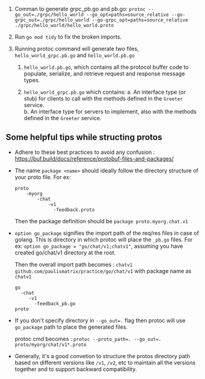 1.  Comman to generate grpc_pb.go and pb.go: `protoc --go_out=./grpc/hello_world --go_opt=paths=source_relative --go-grpc_out=./grpc/hello_world --go-grpc_opt=paths=source_relative ./grpc/hello_world/hello_world.proto `

2.  Run `go mod tidy` to fix the broken imports.

3.  Running protoc command will generate two files, `hello_world_grpc.pb.go` and `hello_world.pb.go`
    1. `hello_world.pb.go`, which contains all the protocol buffer code to populate, serialize, and retrieve request and response message types.<br>

    2. `hello_world_grpc.pb.go` which contains:
        a. An interface type (or stub) for clients to call with the methods defined in the `Greeter` service.<br>
        b. An interface type for servers to implement, also with the methods defined in the `Greeter` service.


## Some helpful tips while structing protos

* Adhere to these best practices to avoid any confusion : https://buf.build/docs/reference/protobuf-files-and-packages/

* The name `package <name>` should ideally follow the directory structure of your proto file. For ex:

      proto
          -myorg
              -chat
                  -v1
                    -feedback.proto
  Then the package definition should be `package proto.myorg.chat.v1`

* `option go_package` signifies the import path of the req/res files in case of golang. This is directory in which protoc will place the `_pb.go` 
   files.  For ex: `option go_package = "go/chat/v1;chatv1"`, assuming you have created go/chat/v1 directory at the root. 

   Then the overall import path becomes : `chatv1 github.com/paulismatrix/practice/go/chat/v1` with
   package name as `chatv1`

      go
        -chat
           -v1
             -feedback_pb.go
      proto  

* If you don't specify directory in `--go_out=.` flag then protoc will use `go_package` path to place the generated files.

  protoc cmd becomes : `protoc --proto_path=. --go_out=. proto/myorg/chat/v1*.proto`

* Generally, it's a good convetion to structure the protos directory path based on different versions like `/v1`, `/v2`, etc to maintain all the 
  versions together and to support backward compatibility. 
